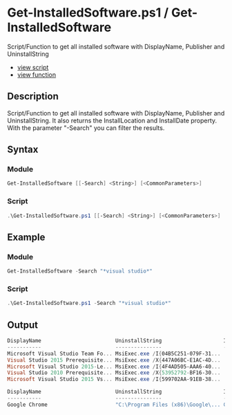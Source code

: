 # Get-InstalledSoftware.ps1 / Get-InstalledSoftware

Script/Function to get all installed software with DisplayName, Publisher and UninstallString

* [view script](https://github.com/BornToBeRoot/PowerShell/blob/master/Scripts/Get-InstalledSoftware.ps1)
* [view function](https://github.com/BornToBeRoot/PowerShell/blob/master/Module/LazyAdmin/Get-InstalledSoftware.ps1)

## Description

Script/Function to get all installed software with DisplayName, Publisher and UninstallString. It also returns the InstallLocation and InstallDate property. With the parameter "-Search" you can filter the results.

## Syntax 

### Module

```powershell
Get-InstalledSoftware [[-Search] <String>] [<CommonParameters>]
```

### Script

```powershell
.\Get-InstalledSoftware.ps1 [[-Search] <String>] [<CommonParameters>]
```

## Example

### Module

```powershell
Get-InstalledSoftware -Search "*visual studio*"
```

### Script

```powershell
.\Get-InstalledSoftware.ps1 -Search "*visual studio*"
```

## Output

```powershell 
DisplayName                        UninstallString                    InstallLocation                    InstallDate
-----------                        ---------------                    ---------------                    -----------
Microsoft Visual Studio Team Fo... MsiExec.exe /I{04B5C251-079F-31...                                    20151217
Visual Studio 2015 Prerequisite... MsiExec.exe /X{447A06BC-E1AC-4D...                                    20151217
Microsoft Visual Studio 2015-Le... MsiExec.exe /I{4F4AD505-AAA6-40...                                    20151217
Visual Studio 2010 Prerequisite... MsiExec.exe /X{53952792-BF16-30...                                    20150914
Microsoft Visual Studio 2015 Vs... MsiExec.exe /I{599702AA-91EB-38...                                    20151217
``` 

```powershell
DisplayName                        UninstallString                    InstallLocation                    InstallDate
-----------                        ---------------                    ---------------                    -----------
Google Chrome                      "C:\Program Files (x86)\Google\... C:\Program Files (x86)\Google\C... 20150907
```
